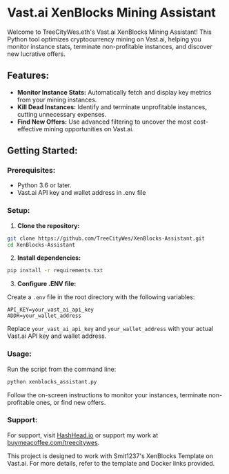 # Vast.ai XenBlocks Mining Assistant

Welcome to TreeCityWes.eth's Vast.ai XenBlocks Mining Assistant! This Python tool optimizes cryptocurrency mining on Vast.ai, helping you monitor instance stats, terminate non-profitable instances, and discover new lucrative offers.

## Features:

- **Monitor Instance Stats:** Automatically fetch and display key metrics from your mining instances.
- **Kill Dead Instances:** Identify and terminate unprofitable instances, cutting unnecessary expenses.
- **Find New Offers:** Use advanced filtering to uncover the most cost-effective mining opportunities on Vast.ai.

## Getting Started:

### Prerequisites:

- Python 3.6 or later.
- Vast.ai API key and wallet address in .env file

### Setup:

1. **Clone the repository:**

```bash
git clone https://github.com/TreeCityWes/XenBlocks-Assistant.git
cd XenBlocks-Assistant
```

2. **Install dependencies:**

```bash
pip install -r requirements.txt
```

3. **Configure .ENV file:**

Create a `.env` file in the root directory with the following variables:

```env
API_KEY=your_vast_ai_api_key
ADDR=your_wallet_address
```

Replace `your_vast_ai_api_key` and `your_wallet_address` with your actual Vast.ai API key and wallet address.

### Usage:

Run the script from the command line:

```bash
python xenblocks_assistant.py
```

Follow the on-screen instructions to monitor your instances, terminate non-profitable ones, or find new offers.

### Support:

For support, visit [HashHead.io](https://HashHead.io) or support my work at [buymeacoffee.com/treecitywes](https://buymeacoffee.com/treecitywes).

This project is designed to work with Smit1237's XenBlocks Template on Vast.ai. For more details, refer to the template and Docker links provided.
